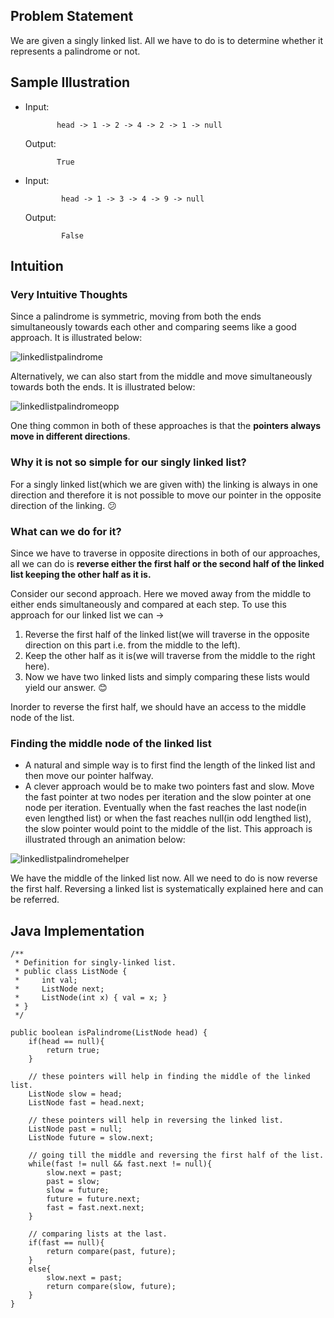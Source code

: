 ## Problem Statement

We are given a singly linked list. All we have to do is to determine whether it represents a palindrome or not.
    
## Sample Illustration

  * Input:
              
               head -> 1 -> 2 -> 4 -> 2 -> 1 -> null 
               
    Output: 
      
               True
    
 * Input:
 
               head -> 1 -> 3 -> 4 -> 9 -> null 
               
   Output: 
   
               False
    
## Intuition

### Very Intuitive Thoughts

Since a palindrome is symmetric, moving from both the ends simultaneously towards each other and comparing seems like a good approach. 
It is illustrated below:

   ![linkedlistpalindrome](https://user-images.githubusercontent.com/22399995/36960881-f038c6ce-206e-11e8-8f1d-0f8b7b02bec4.gif)

Alternatively, we can also start from the middle and move simultaneously towards both the ends. It is illustrated below:

   ![linkedlistpalindromeopp](https://user-images.githubusercontent.com/22399995/36960883-f0c8e6aa-206e-11e8-9d64-fc808074be70.gif)

One thing common in both of these approaches is that the __pointers always move in different directions__. 
                                                
### Why it is not so simple for our singly linked list?

For a singly linked list(which we are given with) the linking is always in one direction and therefore it is not possible
to move our pointer in the opposite direction of the linking. :confused:

### What can we do for it?

Since we have to traverse in opposite directions in both of our approaches, all we can do is __reverse either the first half or the second half of the linked list keeping the other half as it is.__

Consider our second approach. Here we moved away from the middle to either ends simultaneously and compared at each step. To use this approach for our linked list we can ->

1. Reverse the first half of the linked list(we will traverse in the opposite direction on this part i.e. from the middle to the left).
2. Keep the other half as it is(we will traverse from the middle to the right here). 
3. Now we have two linked lists and simply comparing these lists would yield our answer. :blush:

Inorder to reverse the first half, we should have an access to the middle node of the list. 

### Finding the middle node of the linked list

* A natural and simple way is to first find the length of the linked list and then move our pointer halfway. 
* A clever approach would be to make two pointers fast and slow. Move the fast pointer at two nodes per iteration and the slow pointer at one node per iteration. Eventually when the fast reaches the last node(in even lengthed list) or when the fast reaches null(in odd lengthed list), the slow pointer would point to the middle of the list. This approach is illustrated through an animation below:

![linkedlistpalindromehelper](https://user-images.githubusercontent.com/22399995/37052614-d95f2bf0-219f-11e8-8ecc-dc5ec405e397.gif)

We have the middle of the linked list now. All we need to do is now reverse the first half. Reversing a linked list is systematically explained here and can be referred.

## Java Implementation

    /**
     * Definition for singly-linked list.
     * public class ListNode {
     *     int val;
     *     ListNode next;
     *     ListNode(int x) { val = x; }
     * }
     */

    public boolean isPalindrome(ListNode head) {
        if(head == null){                           
            return true;
        }
        
        // these pointers will help in finding the middle of the linked list.
        ListNode slow = head;
        ListNode fast = head.next;
        
        // these pointers will help in reversing the linked list. 
        ListNode past = null;
        ListNode future = slow.next;
        
        // going till the middle and reversing the first half of the list.
        while(fast != null && fast.next != null){
            slow.next = past;
            past = slow;
            slow = future;
            future = future.next;
            fast = fast.next.next;
        }
        
        // comparing lists at the last.
        if(fast == null){
            return compare(past, future);
        }
        else{       
            slow.next = past;
            return compare(slow, future);
        }
    }




